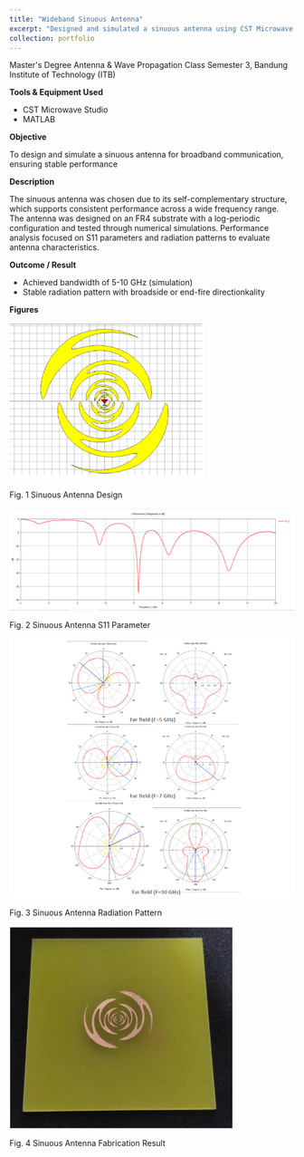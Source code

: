 ```yaml
---
title: "Wideband Sinuous Antenna"
excerpt: "Designed and simulated a sinuous antenna using CST Microwave Studio for short range, high speed, and broadband communication. The antenna demonstrated wideband operation (5-10 GHz) with stable broadside radiation patterns.<br/><img src='/images/sinuous_antenna.png'>"
collection: portfolio
---
```


Master's Degree Antenna & Wave Propagation Class Semester 3, Bandung Institute of Technology (ITB)

**Tools & Equipment Used**
- CST Microwave Studio
- MATLAB

**Objective**

To design and simulate a sinuous antenna for broadband communication, ensuring stable performance

**Description**

The sinuous antenna was chosen due to its self-complementary structure, which supports consistent performance across a wide frequency range. The antenna was designed on an FR4 substrate with a log-periodic configuration and tested through numerical simulations. Performance analysis focused on S11 parameters and radiation patterns to evaluate antenna characteristics.

**Outcome / Result**
- Achieved bandwidth of 5-10 GHz (simulation)
- Stable radiation pattern with broadside or end-fire directionkality

**Figures**

<img src='/images/sinuous_antenna.png'>
<p>Fig. 1 Sinuous Antenna Design</p>

<img src='/images/sinuous_antenna_saram.png'>
<p>Fig. 2 Sinuous Antenna S11 Parameter</p>

<img src='/images/sinuous_antenna_radiation.png'>
<p>Fig. 3 Sinuous Antenna Radiation Pattern</p>

<img src='/images/sinuous_antenna_fabricated.png'>
<p>Fig. 4 Sinuous Antenna Fabrication Result</p>
